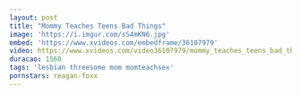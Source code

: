```yaml
---
layout: post
title: "Mommy Teaches Teens Bad Things"
image: 'https://i.imgur.com/sS4mKN6.jpg'
embed: 'https://www.xvideos.com/embedframe/36107979'
video: https://www.xvideos.com/video36107979/mommy_teaches_teens_bad_things_-_amleaks.com
duracao: 1560
tags: 'lesbian threesome mom momteachsex'
pornstars: reagan-foxx
---
```

